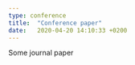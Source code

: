 ```yaml
---
type: conference
title:  "Conference paper"
date:   2020-04-20 14:10:33 +0200
---
```


Some journal paper